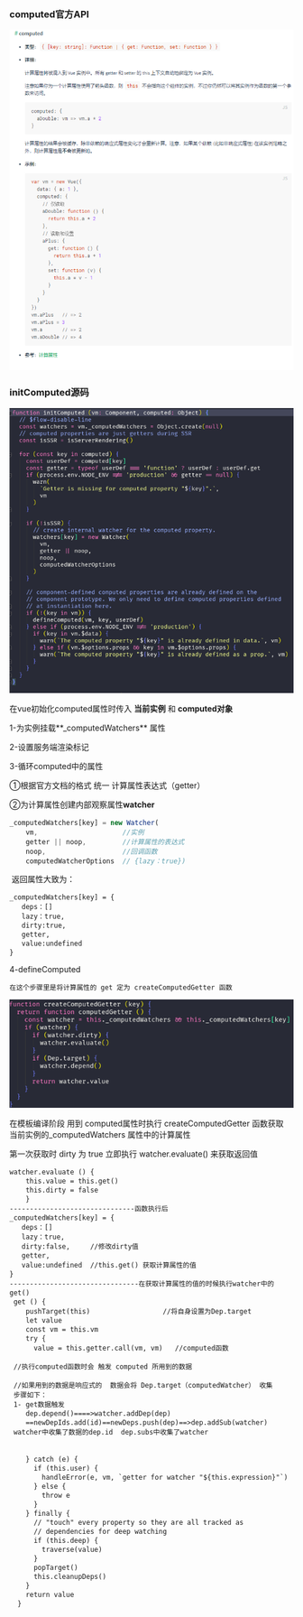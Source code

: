 ### computed官方API

![](./image-20200423141327826.png)

### initComputed源码

![](./image-20200423142019878.png)

在vue初始化computed属性时传入  **当前实例**    和 **computed对象**

1-为实例挂载**_computedWatchers** 属性

2-设置服务端渲染标记

3-循环computed中的属性

   ①根据官方文档的格式 统一 计算属性表达式（getter） 

   ②为计算属性创建内部观察属性**watcher**  

```javascript
_computedWatchers[key] = new Watcher(  
    vm,               		//实例
    getter || noop,         //计算属性的表达式
    noop,                   //回调函数 
    computedWatcherOptions  // {lazy：true})
```

​       返回属性大致为：

```
_computedWatchers[key] = {
   deps：[]
   lazy：true,
   dirty:true,
   getter,
   value:undefined
}
```

4-defineComputed

```
在这个步骤里是将计算属性的 get 定为 createComputedGetter 函数
```

![](./image-20200423154116938.png)

在模板编译阶段 用到 computed属性时执行 createComputedGetter 函数获取 当前实例的_computedWatchers 属性中的计算属性

第一次获取时 dirty 为 true 立即执行 watcher.evaluate()  来获取返回值 

```
watcher.evaluate () {  
	this.value = this.get() 
    this.dirty = false
    }
-------------------------------函数执行后    
_computedWatchers[key] = {
   deps：[]
   lazy：true,
   dirty:false,     //修改dirty值
   getter,
   value:undefined  //this.get() 获取计算属性的值  
}
--------------------------------在获取计算属性的值的时候执行watcher中的get() 
 get () {
    pushTarget(this)                  //将自身设置为Dep.target
    let value
    const vm = this.vm
    try {
      value = this.getter.call(vm, vm)   //computed函数
      
 //执行computed函数时会 触发 computed 所用到的数据 
 
 //如果用到的数据是响应式的  数据会将 Dep.target（computedWatcher） 收集
 步骤如下：
 1- get数据触发
    dep.depend()====>watcher.addDep(dep)
    ==newDepIds.add(id)==newDeps.push(dep)==>dep.addSub(watcher)
 watcher中收集了数据的dep.id  dep.subs中收集了watcher
      
      
    } catch (e) {
      if (this.user) {
        handleError(e, vm, `getter for watcher "${this.expression}"`)
      } else {
        throw e
      }
    } finally {
      // "touch" every property so they are all tracked as
      // dependencies for deep watching
      if (this.deep) {
        traverse(value)
      }
      popTarget()
      this.cleanupDeps()
    }
    return value
  }
```
